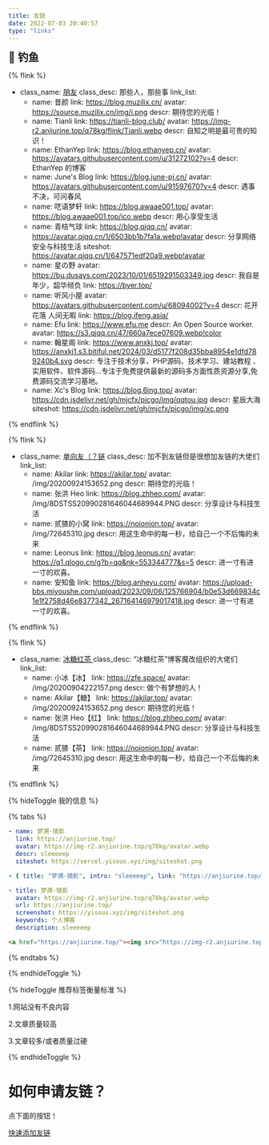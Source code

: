 ```yaml
---
title: 友链
date: 2022-07-03 20:40:57
type: "links"
---
```


<div class="title-h2-a">
  <div class="title-h2-a-left">
    <h2 style="padding-top: 0;margin:0.6rem 0 0.6rem;">🎣 钓鱼</h2><a class="random-post-start" href="javascript:fetchRandomPost();"><i class="fa-solid fa-arrow-rotate-right"></i></a>
  </div>
</div>
<div id="random-post"></div>

<link rel="stylesheet" type="text/css" href="https://cdn.cbd.int/js-heo/moments/random-friends-post.css">

{% flink %}

- class_name: <a href="https://github.com/Flink">朋友</a>
  class_desc: 那些人，那些事
  link_list:
  - name: 昔颜
    link: https://blog.muzilix.cn/
    avatar: https://source.muzilix.cn/img/i.png
    descr: 期待您的光临！
  - name: Tianli
    link: https://tianli-blog.club/
    avatar: https://img-r2.anjiurine.top/q78kg/flink/Tianli.webp
    descr: 自知之明是最可贵的知识！
  - name: EthanYep
    link: https://blog.ethanyep.cn/
    avatar: https://avatars.githubusercontent.com/u/31272102?v=4
    descr: EthanYep 的博客
  - name: June's Blog
    link: https://blog.june-pj.cn/
    avatar: https://avatars.githubusercontent.com/u/91597670?v=4
    descr: 遇事不决，可问春风
  - name: 呓语梦轩
    link: https://blog.awaae001.top/
    avatar: https://blog.awaae001.top/ico.webp
    descr: 用心享受生活
  - name: 青桔气球
    link: https://blog.qjqq.cn/
    avatar: https://avatar.qjqq.cn/1/6503bb1b7fa1a.webp!avatar
    descr: 分享网络安全与科技生活
    siteshot: https://avatar.qjqq.cn/1/647571edf20a9.webp!avatar
  - name: 星の野
    avatar: https://bu.dusays.com/2023/10/01/6519291503349.jpg
    descr: 我自是年少，韶华倾负
    link: https://byer.top/
  - name: 听风小屋
    avatar: https://avatars.githubusercontent.com/u/68094002?v=4
    descr: 花开花落 人间无暇
    link: https://blog.ifeng.asia/
  - name: Efu
    link: https://www.efu.me
    descr: An Open Source worker.
    avatar: https://s3.qjqq.cn/47/660a7ece07609.webp!color
  - name: 翰星阁
    link: https://www.anxkj.top/
    avatar: https://anxkj1.s3.bitiful.net/2024/03/d5177f208d35bba8954e1dfd789240b4.svg
    descr: 专注于技术分享，PHP源码、技术学习、建站教程 、实用软件、软件源码...专注于免费提供最新的源码多方面性质资源分享,免费源码交流学习基地。
  - name: Xc's Blog
    link: https://blog.6ing.top/
    avatar: https://cdn.jsdelivr.net/gh/mjcfx/picgo/img/qqtou.jpg
    descr: 星辰大海
    siteshot: https://cdn.jsdelivr.net/gh/mjcfx/picgo/img/xc.png

{% endflink %}

{% flink %}

- class_name: <a href="https://github.com/Flink">单向友（？链</a>
  class_desc: 加不到友链但是很想加友链的大佬们
  link_list:
  - name: Akilar
    link: https://akilar.top/
    avatar: /img/20200924153652.png
    descr: 期待您的光临！
  - name: 张洪 Heo
    link: https://blog.zhheo.com/
    avatar: /img/8DSTSS20990281646044689944.PNG
    descr: 分享设计与科技生活
  - name: 贰猹的小窝
    link: https://noionion.top/
    avatar: /img/72645310.jpg
    descr: 用这生命中的每一秒，给自己一个不后悔的未来
  - name: Leonus
    link: https://blog.leonus.cn/
    avatar: https://q1.qlogo.cn/g?b=qq&nk=553344777&s=5
    descr: 进一寸有进一寸的欢喜。
  - name: 安知鱼
    link: https://blog.anheyu.com/
    avatar: https://upload-bbs.miyoushe.com/upload/2023/09/06/125766904/b0e53d669834c1e1f2758d46e8377342_267164146979017418.jpg
    descr: 进一寸有进一寸的欢喜。

{% endflink %}

<!-- 一个友链例子 -->

{% flink %}

- class_name: <a href="https://github.com/Rock-Candy-Tea">冰糖红茶 </a>
  class_desc: “冰糖红茶”博客魔改组织的大佬们
  link_list:
  - name: 小冰【冰】
    link: https://zfe.space/
    avatar: /img/20200904222157.png
    descr: 做个有梦想的人！
  - name: Akilar【糖】
    link: https://akilar.top/
    avatar: /img/20200924153652.png
    descr: 期待您的光临！
  - name: 张洪 Heo【红】
    link: https://blog.zhheo.com/
    avatar: /img/8DSTSS20990281646044689944.PNG
    descr: 分享设计与科技生活
  - name: 贰猹【茶】
    link: https://noionion.top/
    avatar: /img/72645310.jpg
    descr: 用这生命中的每一秒，给自己一个不后悔的未来

{% endflink %}

{% hideToggle 我的信息 %}

{% tabs  %}

<!-- tab Butterfly & MengD -->

```yaml
- name: 梦溯·镜影
  link: https://anjiurine.top/
  avatar: https://img-r2.anjiurine.top/q78kg/avatar.webp
  descr: sleeeeep
  siteshot: https://vercel.yisous.xyz/img/siteshot.png
```

<!-- endtab -->

<!-- tab fluid -->

```yaml
- { title: "梦溯·镜影", intro: "sleeeeep", link: "https://anjiurine.top/", image: "https://img-r2.anjiurine.top/q78kg/avatar.webp" }
```

<!-- endtab -->

<!-- tab volantis -->

```yaml
- title: 梦溯·镜影
  avatar: https://img-r2.anjiurine.top/q78kg/avatar.webp
  url: https://anjiurine.top/
  screenshot: https://yisous.xyz/img/siteshot.png
  keywords: 个人博客
  description: sleeeeep
```

<!-- endtab -->

<!-- tab html -->

```html
<a href="https://anjiurine.top/"><img src="https://img-r2.anjiurine.top/q78kg/avatar.webp" alt="avatar" />梦溯·镜影</a>
```

<!-- endtab -->

{% endtabs  %}

{% endhideToggle %}

{% hideToggle 推荐标签衡量标准 %}

1.网站没有不良内容

2.文章质量较高

3.文章较多/或者质量过硬

{% endhideToggle %}

<h1>如何申请友链？</h1>

点下面的按钮！

<script type="text/javascript" src="https://cdn.cbd.int/jquery/dist/jquery.min.js"></script>
<script src = "/js/randomFriend.js"></script>

<a href="javascript:void(0)" onclick="addflink()">快速添加友链</a>
